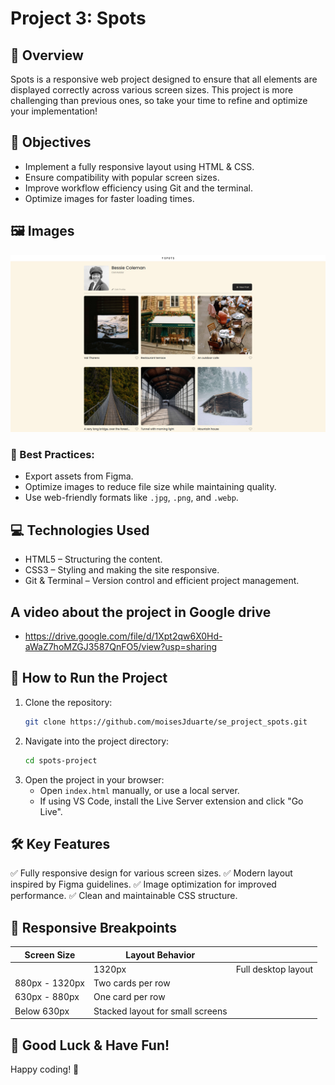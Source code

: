 # Project 3: Spots

## 📌 Overview

Spots is a responsive web project designed to ensure that all elements are displayed correctly across various screen sizes. This project is more challenging than previous ones, so take your time to refine and optimize your implementation!

## 🎯 Objectives

- Implement a fully responsive layout using HTML & CSS.
- Ensure compatibility with popular screen sizes.
- Improve workflow efficiency using Git and the terminal.
- Optimize images for faster loading times.

## 🖼️ Images

![sreenshot](./images/image.png)

### 🔹 Best Practices:

- Export assets from Figma.
- Optimize images to reduce file size while maintaining quality.
- Use web-friendly formats like `.jpg`, `.png`, and `.webp`.

## 💻 Technologies Used

- HTML5 – Structuring the content.
- CSS3 – Styling and making the site responsive.
- Git & Terminal – Version control and efficient project management.

## A video about the project in Google drive

- https://drive.google.com/file/d/1Xpt2qw6X0Hd-aWaZ7hoMZGJ3587QnFO5/view?usp=sharing

## 🚀 How to Run the Project

1. Clone the repository:
   ```sh
   git clone https://github.com/moisesJduarte/se_project_spots.git
   ```
2. Navigate into the project directory:
   ```sh
   cd spots-project
   ```
3. Open the project in your browser:
   - Open `index.html` manually, or use a local server.
   - If using VS Code, install the Live Server extension and click "Go Live".

## 🛠️ Key Features

✅ Fully responsive design for various screen sizes. ✅ Modern layout inspired by Figma guidelines. ✅ Image optimization for improved performance. ✅ Clean and maintainable CSS structure.

## 📌 Responsive Breakpoints

| Screen Size    | Layout Behavior                  |                     |
| -------------- | -------------------------------- | ------------------- |
|                | 1320px                           | Full desktop layout |
| 880px - 1320px | Two cards per row                |                     |
| 630px - 880px  | One card per row                 |                     |
| Below 630px    | Stacked layout for small screens |                     |

## 🎉 Good Luck & Have Fun!

Happy coding! 🚀
